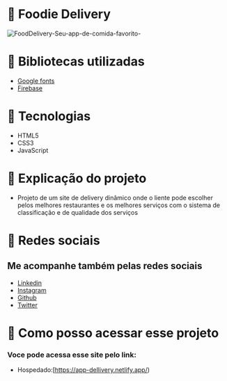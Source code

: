 # 📍 Foodie Delivery
![FoodDelivery-Seu-app-de-comida-favorito-](https://user-images.githubusercontent.com/102835801/192841960-2f54372b-a5f9-4092-a633-fe587b15a820.png)

# 📍 Bibliotecas utilizadas
- [Google fonts](https://fonts.google.com/)
- [Firebase](https://firebase.google.com/?hl=pt)
 
# 📍 Tecnologias 
- HTML5
- CSS3
- JavaScript

# 📍 Explicação do projeto
- Projeto de um site de delivery dinâmico onde o liente pode escolher pelos melhores restaurantes e os melhores serviços com o sistema de classificação e de qualidade dos serviços
 
# 📍 Redes sociais 
 ## Me acompanhe também pelas redes sociais
 - [Linkedin](https://www.linkedin.com/in/rauane-lima-129b14237/)
 - [Instagram](https://instagram.com/rauanee._?igshid=YmMyMTA2M2Y=)
 - [Github](https://github.com/lRauane)
 - [Twitter](https://twitter.com/lrauanee?t=f0EIiXWfSEZ7ScncQYauHA&s=09)

# 📍 Como posso acessar esse projeto
### Voce pode acessa esse site pelo link:

- Hospedado:[https://app-dellivery.netlify.app/)


